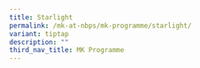 ```yaml
---
title: Starlight
permalink: /mk-at-nbps/mk-programme/starlight/
variant: tiptap
description: ""
third_nav_title: MK Programme
---
```

